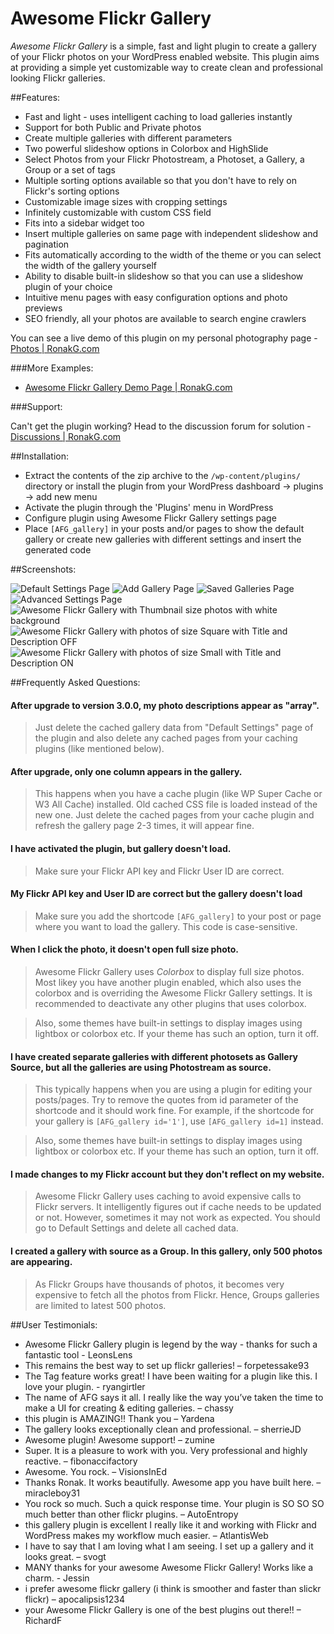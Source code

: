 # Awesome Flickr Gallery #

_Awesome Flickr Gallery_ is a simple, fast and light plugin to create a gallery of your Flickr photos on your WordPress enabled website.  This plugin aims at providing a simple yet customizable way to create clean and professional looking Flickr galleries.

##Features:

* Fast and light - uses intelligent caching to load galleries instantly
* Support for both Public and Private photos
* Create multiple galleries with different parameters
* Two powerful slideshow options in Colorbox and HighSlide
* Select Photos from your Flickr Photostream, a Photoset, a Gallery, a Group or a set of tags
* Multiple sorting options available so that you don't have to rely on Flickr's sorting options
* Customizable image sizes with cropping settings
* Infinitely customizable with custom CSS field
* Fits into a sidebar widget too
* Insert multiple galleries on same page with independent slideshow and pagination
* Fits automatically according to the width of the theme or you can select the width of the gallery yourself
* Ability to disable built-in slideshow so that you can use a slideshow plugin of your choice
* Intuitive menu pages with easy configuration options and photo previews
* SEO friendly, all your photos are available to search engine crawlers

You can see a live demo of this plugin on my personal photography page - [Photos | RonakG.com](http://www.ronakg.com/photos/)

###More Examples:

* [Awesome Flickr Gallery Demo Page | RonakG.com](http://www.ronakg.com/projects/awesome-flickr-gallery-wordpress-plugin/demo-page/)

###Support:

Can't get the plugin working?  Head to the discussion forum for solution - [Discussions | RonakG.com](http://www.ronakg.com/discussions/)

##Installation:

- Extract the contents of the zip archive to the `/wp-content/plugins/` directory or install the plugin from your WordPress dashboard -> plugins -> add new menu
- Activate the plugin through the 'Plugins' menu in WordPress
- Configure plugin using Awesome Flickr Gallery settings page
- Place `[AFG_gallery]` in your posts and/or pages to show the default gallery or create new galleries with different settings and insert the generated code

##Screenshots:

![Default Settings Page](http://ps.w.org/awesome-flickr-gallery-plugin/assets/screenshot-4.jpeg "Default Settings Page")
![Add Gallery Page](http://ps.w.org/awesome-flickr-gallery-plugin/assets/screenshot-5.jpeg "Add Gallery Page")
![Saved Galleries Page](http://ps.w.org/awesome-flickr-gallery-plugin/assets/screenshot-7.jpeg "Saved Galleries Page")
![Advanced Settings Page](http://ps.w.org/awesome-flickr-gallery-plugin/assets/screenshot-8.jpeg "Advanced Settings Page")
![Awesome Flickr Gallery with Thumbnail size photos with white background](http://ps.w.org/awesome-flickr-gallery-plugin/assets/screenshot-1.png "Awesome Flickr Gallery with Thumbnail size photos with white background")
![Awesome Flickr Gallery with photos of size Square with Title and Description OFF](http://ps.w.org/awesome-flickr-gallery-plugin/assets/screenshot-2.png "Awesome Flickr Gallery with photos of size Square with Title and Description OFF")
![Awesome Flickr Gallery with photos of size Small with Title and Description ON](http://ps.w.org/awesome-flickr-gallery-plugin/assets/screenshot-3.png "Awesome Flickr Gallery with photos of size Small with Title and Description ON")

##Frequently Asked Questions:

#### After upgrade to version 3.0.0, my photo descriptions appear as "array". ####

> Just delete the cached gallery data from "Default Settings" page of the plugin and also delete any cached pages from your caching plugins (like mentioned below).

#### After upgrade, only one column appears in the gallery. ####

> This happens when you have a cache plugin (like WP Super Cache or W3 All Cache) installed. Old cached CSS file is loaded instead of the new one. Just delete the cached pages from your cache plugin and refresh the gallery page 2-3 times, it will appear fine.

#### I have activated the plugin, but gallery doesn't load. ####

> Make sure your Flickr API key and Flickr User ID are correct.

#### My Flickr API key and User ID are correct but the gallery doesn't load ####

> Make sure you add the shortcode `[AFG_gallery]` to your post or page where you want to load the gallery.  This code is case-sensitive.

#### When I click the photo, it doesn't open full size photo. ####

> Awesome Flickr Gallery uses *Colorbox* to display full size photos.  Most likey you have another plugin enabled, which also uses the colorbox and is overriding the Awesome Flickr Gallery settings.  It is recommended to deactivate any other plugins that uses colorbox.

> Also, some themes have built-in settings to display images using lightbox or colorbox etc.  If your theme has such an option, turn it off.

#### I have created separate galleries with different photosets as Gallery Source, but all the galleries are using Photostream as source. ####

> This typically happens when you are using a plugin for editing your posts/pages. Try to remove the quotes from id parameter of the shortcode and it should work fine. For example, if the shortcode for your gallery is `[AFG_gallery id='1']`, use `[AFG_gallery id=1]` instead.

> Also, some themes have built-in settings to display images using lightbox or colorbox etc. If your theme has such an option, turn it off.

#### I made changes to my Flickr account but they don't reflect on my website. ####

> Awesome Flickr Gallery uses caching to avoid expensive calls to Flickr servers.  It intelligently figures out if cache needs to be updated or not.  However, sometimes it may not work as expected.  You should go to Default Settings and delete all cached data.

#### I created a gallery with source as a Group.  In this gallery, only 500 photos are appearing. ####

> As Flickr Groups have thousands of photos, it becomes very expensive to fetch all the photos from Flickr.  Hence, Groups galleries are limited to latest 500 photos.

##User Testimonials:

* Awesome Flickr Gallery plugin is legend by the way - thanks for such a fantastic tool - LeonsLens
* This remains the best way to set up flickr galleries! – forpetessake93
* The Tag feature works great! I have been waiting for a plugin like this. I love your plugin. - ryangirtler
* The name of AFG says it all. I really like the way you’ve taken the time to make a UI for creating & editing galleries. – chassy
* this plugin is AMAZING!! Thank you – Yardena
* The gallery looks exceptionally clean and professional. – sherrieJD
* Awesome plugin! Awesome support! – zumine
* Super. It is a pleasure to work with you. Very professional and highly reactive. – fibonaccifactory
* Awesome. You rock. – VisionsInEd
* Thanks Ronak. It works beautifully. Awesome app you have built here. – miracleboy31
* You rock so much. Such a quick response time. Your plugin is SO SO SO much better than other flickr plugins. – AutoEntropy
* this gallery plugin is excellent I really like it and working with Flickr and WordPress makes my workflow much easier. – AtlantisWeb
* I have to say that I am loving what I am seeing. I set up a gallery and it looks great.  – svogt
* MANY thanks for your awesome Awesome Flickr Gallery! Works like a charm. -  Jessin
* i prefer awesome flickr gallery (i think is smoother and faster than slickr flickr) – apocalipsis1234
* your Awesome Flickr Gallery is one of the best plugins out there!! – RichardF
